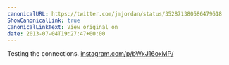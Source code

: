 ```yaml
---
canonicalURL: https://twitter.com/jmjordan/status/352871380586479618
ShowCanonicalLink: true
CanonicalLinkText: View original on
date: 2013-07-04T19:27:47+00:00
---
```

Testing the connections. [instagram.com/p/bWxJ16oxMP/](http://instagram.com/p/bWxJ16oxMP/)